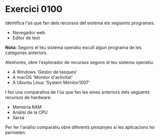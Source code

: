 # Exercici 0100

Identifica l'ús que fan dels recursos del sistema els següents programes:

- Navegador web
- Editor de text

**Nota:** Segons el teu sistema operatiu escull algun programa de les categories anteriors.

Aleshores, obre l'explorador de recursos segons el teu sistema operatiu:

- A Windows 'Gestor de tasques'
- A macOS 'Monitor d'activitat'
- A Ubuntu Linux 'System Monitor1007'

I fes una comparativa de l'ús que fan les eines anteriors dels següents recursos de hardware:

- Memòria RAM
- Anàlisi de la CPU
- Xarxa

Per fer l'anàlisi comparatiu obre diferents pestanyes si les aplicacions ho permeten.